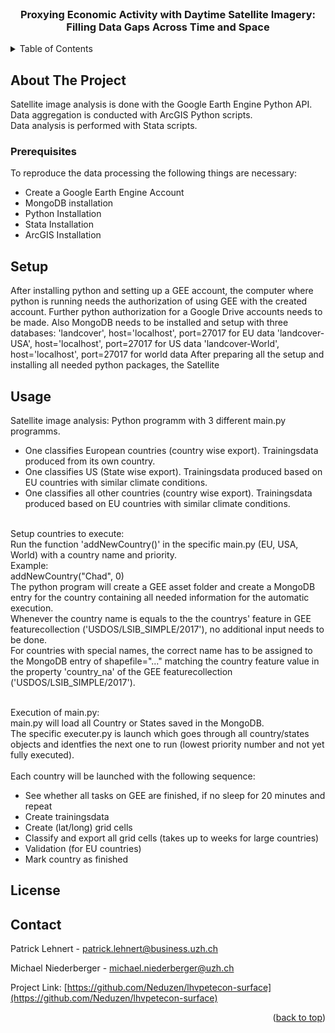 <div id="top"></div>

<!-- PROJECT SHIELDS -->

<!-- PROJECT LOGO -->
<br />
<div align="center">

<h3 align="center">Proxying Economic Activity with Daytime Satellite Imagery: Filling Data Gaps Across Time and Space</h3>
</div>



<!-- TABLE OF CONTENTS -->
<details>
  <summary>Table of Contents</summary>
  <ol>
    <li>
      <a href="#about-the-project">About The Project</a>
      <ul>
        <li><a href="#built-with">Built With</a></li>
      </ul>
    </li>
    <li>
      <a href="#getting-started">Getting Started</a>
      <ul>
        <li><a href="#prerequisites">Prerequisites</a></li>
        <li><a href="#Setup">Setup</a></li>
      </ul>
    </li>
    <li><a href="#usage">Usage</a></li>
    <li><a href="#license">License</a></li>
    <li><a href="#contact">Contact</a></li>
  </ol>
</details>



<!-- ABOUT THE PROJECT -->
## About The Project

Satellite image analysis is done with the Google Earth Engine Python API.<br />
Data aggregation is conducted with ArcGIS Python scripts.<br />
Data analysis is performed with Stata scripts.<br />


<!-- GETTING STARTED -->
### Prerequisites
To reproduce the data processing the following things are necessary:
* Create a Google Earth Engine Account
* MongoDB installation
* Python Installation
* Stata Installation
* ArcGIS Installation


<!-- USAGE EXAMPLES -->
## Setup
After installing python and setting up a GEE account, the computer where python is running needs the authorization of using GEE with the created account.
Further python authorization for a Google Drive accounts needs to be made.
Also MongoDB needs to be installed and setup with three databases: 
      'landcover', host='localhost', port=27017 for EU data
      'landcover-USA', host='localhost', port=27017 for US data
      'landcover-World', host='localhost', port=27017 for world data
After preparing all the setup and installing all needed python packages, the Satellite 


<!-- USAGE -->
## Usage

Satellite image analysis: 
Python programm with 3 different main.py programms.
- One classifies European countries (country wise export). Trainingsdata produced from its own country.
- One classifies US (State wise export). Trainingsdata produced based on EU countries with similar climate conditions.
- One classifies all other countries (country wise export). Trainingsdata produced based on EU countries with similar climate conditions.
<br />
Setup countries to execute:<br />
Run the function 'addNewCountry()' in the specific main.py (EU, USA, World) with a country name and priority.<br />
Example:<br />
  addNewCountry("Chad", 0)<br />
The python program will create a GEE asset folder and create a MongoDB entry for the country containing all needed information for the automatic execution.<br />
Whenever the country name is equals to the the countrys' feature in GEE featurecollection ('USDOS/LSIB_SIMPLE/2017'), no additional input needs to be done.<br />
For countries with special names, the correct name has to be assigned to the MongoDB entry of shapefile="..." matching the country feature value in the property 'country_na' of the GEE featurecollection ('USDOS/LSIB_SIMPLE/2017').<br /><br />

Execution of main.py:<br />
main.py will load all Country or States saved in the MongoDB.<br />
The specific executer.py is launch which goes through all country/states objects and identfies the next one to run (lowest priority number and not yet fully executed).<br /><br />
Each country will be launched with the following sequence:<br />
- See whether all tasks on GEE are finished, if no sleep for 20 minutes and repeat
- Create trainingsdata
- Create (lat/long) grid cells
- Classify and export all grid cells (takes up to weeks for large countries)
- Validation (for EU countries)
- Mark country as finished


<!-- LICENSE -->
## License



<!-- CONTACT -->
## Contact

Patrick Lehnert - patrick.lehnert@business.uzh.ch

Michael Niederberger - michael.niederberger@uzh.ch

Project Link: [https://github.com/Neduzen/lhvpetecon-surface](https://github.com/Neduzen/lhvpetecon-surface)

<p align="right">(<a href="#top">back to top</a>)</p>


